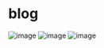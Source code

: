# blog
![image](https://github.com/gbprg/blog/assets/105727647/39f52000-b287-420b-bf9c-4526a395406c)
![image](https://github.com/gbprg/blog/assets/105727647/2ab081e0-e0fe-45b0-aa02-a526f9bc878c)
![image](https://github.com/gbprg/blog/assets/105727647/68edf03a-cc1c-49df-bf50-4d5b7cb89f10)

